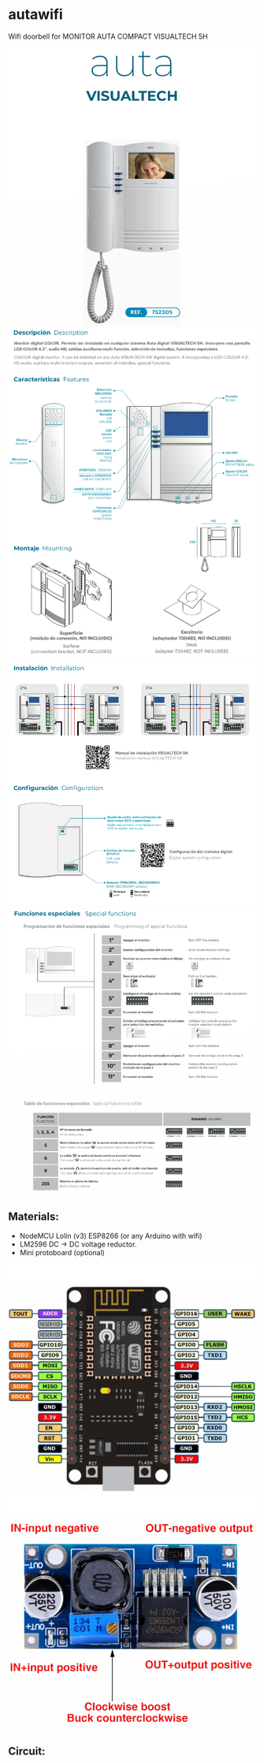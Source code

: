 # autawifi
Wifi doorbell for MONITOR AUTA COMPACT VISUALTECH 5H

![Alt text](images/1.png?raw=true)
![Alt text](images/2.png?raw=true)
![Alt text](images/3.png?raw=true)
![Alt text](images/4.png?raw=true)


## Materials:
- NodeMCU Lolin (v3) ESP8266 (or any Arduino with wifi)
- LM2596 DC -> DC voltage reductor.
- Mini protoboard (optional)

![Alt text](images/esp8266.jpg?raw=true)
![Alt text](images/lm2596.jpg?raw=true)

## Circuit:
